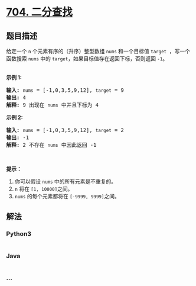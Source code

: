 # [704. 二分查找](https://leetcode-cn.com/problems/binary-search)

## 题目描述
<!-- 这里写题目描述 -->
<p>给定一个&nbsp;<code>n</code>&nbsp;个元素有序的（升序）整型数组&nbsp;<code>nums</code> 和一个目标值&nbsp;<code>target</code> &nbsp;，写一个函数搜索&nbsp;<code>nums</code>&nbsp;中的 <code>target</code>，如果目标值存在返回下标，否则返回 <code>-1</code>。</p>

<p><br>
<strong>示例 1:</strong></p>

<pre><strong>输入:</strong> <code>nums</code> = [-1,0,3,5,9,12], <code>target</code> = 9
<strong>输出:</strong> 4
<strong>解释:</strong> 9 出现在 <code>nums</code> 中并且下标为 4
</pre>

<p><strong>示例&nbsp;2:</strong></p>

<pre><strong>输入:</strong> <code>nums</code> = [-1,0,3,5,9,12], <code>target</code> = 2
<strong>输出:</strong> -1
<strong>解释:</strong> 2 不存在 <code>nums</code> 中因此返回 -1
</pre>

<p>&nbsp;</p>

<p><strong>提示：</strong></p>

<ol>
	<li>你可以假设 <code>nums</code>&nbsp;中的所有元素是不重复的。</li>
	<li><code>n</code>&nbsp;将在&nbsp;<code>[1, 10000]</code>之间。</li>
	<li><code>nums</code>&nbsp;的每个元素都将在&nbsp;<code>[-9999, 9999]</code>之间。</li>
</ol>



## 解法
<!-- 这里可写通用的实现逻辑 -->


<!-- tabs:start -->

### **Python3**
<!-- 这里可写当前语言的特殊实现逻辑 -->

```python

```

### **Java**
<!-- 这里可写当前语言的特殊实现逻辑 -->

```java

```

### **...**
```

```

<!-- tabs:end -->